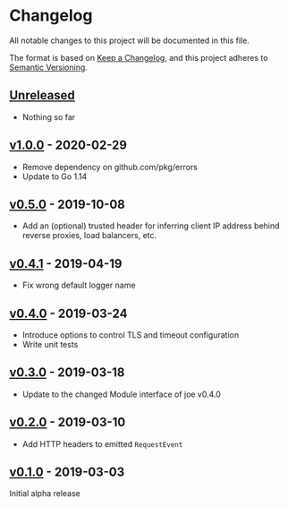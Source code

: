 # Changelog
All notable changes to this project will be documented in this file.

The format is based on [Keep a Changelog](https://keepachangelog.com/en/1.0.0/),
and this project adheres to [Semantic Versioning](https://semver.org/spec/v2.0.0.html).

## [Unreleased]
- Nothing so far

## [v1.0.0] - 2020-02-29
- Remove dependency on github.com/pkg/errors
- Update to Go 1.14

## [v0.5.0] - 2019-10-08
- Add an (optional) trusted header for inferring client IP address behind reverse proxies, load balancers, etc.

## [v0.4.1] - 2019-04-19
- Fix wrong default logger name

## [v0.4.0] - 2019-03-24
- Introduce options to control TLS and timeout configuration
- Write unit tests

## [v0.3.0] - 2019-03-18
- Update to the changed Module interface of joe v0.4.0

## [v0.2.0] - 2019-03-10
- Add HTTP headers to emitted `RequestEvent`

## [v0.1.0] - 2019-03-03

Initial alpha release

[Unreleased]: https://github.com/go-joe/http-server/compare/v1.0.0...HEAD
[v1.0.0]: https://github.com/go-joe/http-server/compare/v0.5.0...v1.0.0
[v0.5.0]: https://github.com/go-joe/http-server/compare/v0.4.1...v0.5.0
[v0.4.1]: https://github.com/go-joe/http-server/compare/v0.4.0...v0.4.1
[v0.4.0]: https://github.com/go-joe/http-server/compare/v0.3.0...v0.4.0
[v0.3.0]: https://github.com/go-joe/http-server/compare/v0.2.0...v0.3.0
[v0.2.0]: https://github.com/go-joe/http-server/compare/v0.1.0...v0.2.0
[v0.1.0]: https://github.com/go-joe/http-server/releases/tag/v0.1.0
